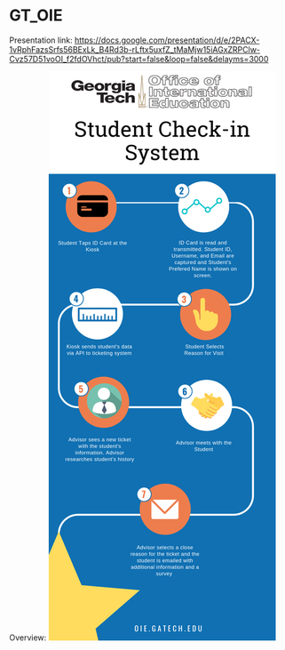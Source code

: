 # GT_OIE

Presentation link:
https://docs.google.com/presentation/d/e/2PACX-1vRphFazsSrfs56BExLk_B4Rd3b-rLftx5uxfZ_tMaMjw15iAGxZRPClw-Cvz57D51voOI_f2fdOVhct/pub?start=false&loop=false&delayms=3000

Overview:
<img src="https://github.com/jkriig/GT_OIE/blob/master/checkin.png">
